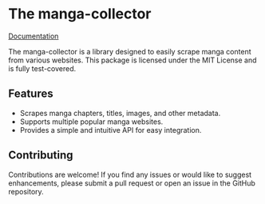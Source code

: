 # The manga-collector

[Documentation](https://akiosarkiz.github.io/manga-collector/)

The manga-collector is a library designed to easily scrape manga content from various websites. This package is licensed under the MIT License and is fully test-covered.

## Features

- Scrapes manga chapters, titles, images, and other metadata.
- Supports multiple popular manga websites.
- Provides a simple and intuitive API for easy integration.

## Contributing
Contributions are welcome! If you find any issues or would like to suggest enhancements, please submit a pull request or open an issue in the GitHub repository.

